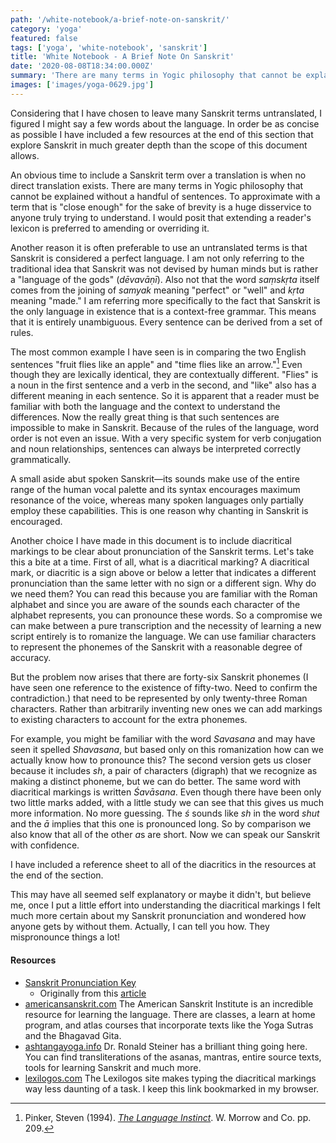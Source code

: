 ```yaml
---
path: '/white-notebook/a-brief-note-on-sanskrit/'
category: 'yoga'
featured: false
tags: ['yoga', 'white-notebook', 'sanskrit']
title: 'White Notebook - A Brief Note On Sanskrit'
date: '2020-08-08T18:34:00.000Z'
summary: 'There are many terms in Yogic philosophy that cannot be explained without a handful of sentences. To approximate with a term that is "close enough" for the sake of brevity is a huge disservice to anyone truly trying to understand...'
images: ['images/yoga-0629.jpg']
---
```


Considering that I have chosen to leave many Sanskrit terms untranslated, I figured I might say a few words about the language. In order be as concise as possible I have included a few resources at the end of this section that explore Sanskrit in much greater depth than the scope of this document allows.

An obvious time to include a Sanskrit term over a translation is when no direct translation exists. There are many terms in Yogic philosophy that cannot be explained without a handful of sentences. To approximate with a term that is "close enough" for the sake of brevity is a huge disservice to anyone truly trying to understand. I would posit that extending a reader's lexicon is preferred to amending or overriding it.

Another reason it is often preferable to use an untranslated terms is that Sanskrit is considered a perfect language. I am not only referring to the traditional idea that Sanskrit was not devised by human minds but is rather a "language of the gods" (_dēvavāṇī_). Also not that the word _saṃskṛta_ itself comes from the joining of _samyak_ meaning "perfect" or "well" and _kṛta_ meaning "made." I am referring more specifically to the fact that Sanskrit is the only language in existence that is a context-free grammar. This means that it is entirely unambiguous. Every sentence can be derived from a set of rules.

The most common example I have seen is in comparing the two English sentences "fruit flies like an apple" and "time flies like an arrow."[^1] Even though they are lexically identical, they are contextually different. "Flies" is a noun in the first sentence and a verb in the second, and "like" also has a different meaning in each sentence. So it is apparent that a reader must be familiar with both the language and the context to understand the differences. Now the really great thing is that such sentences are impossible to make in Sanskrit. Because of the rules of the language, word order is not even an issue. With a very specific system for verb conjugation and noun relationships, sentences can always be interpreted correctly grammatically.

A small aside abut spoken Sanskrit—its sounds make use of the entire range of the human vocal palette and its syntax encourages maximum resonance of the voice, whereas many spoken languages only partially employ these capabilities. This is one reason why chanting in Sanskrit is encouraged.

Another choice I have made in this document is to include diacritical markings to be clear about pronunciation of the Sanskrit terms. Let's take this a bite at a time. First of all, what is a diacritical marking? A diacritical mark, or diacritic is a sign above or below a letter that indicates a different pronunciation than the same letter with no sign or a different sign. Why do we need them? You can read this because you are familiar with the Roman alphabet and since you are aware of the sounds each character of the alphabet represents, you can pronounce these words. So a compromise we can make between a pure transcription and the necessity of learning a new script entirely is to romanize the language. We can use familiar characters to represent the phonemes of the Sanskrit with a reasonable degree of accuracy.

But the problem now arises that there are forty-six Sanskrit phonemes (I have seen one reference to the existence of fifty-two. Need to confirm the contradiction.) that need to be represented by only twenty-three Roman characters. Rather than arbitrarily inventing new ones we can add markings to existing characters to account for the extra phonemes.

For example, you might be familiar with the word _Savasana_ and may have seen it spelled _Shavasana_, but based only on this romanization how can we actually know how to pronounce this? The second version gets us closer because it includes _sh_, a pair of characters (digraph) that we recognize as making a distinct phoneme, but we can do better. The same word with diacritical markings is written _Śavāsana_. Even though there have been only two little marks added, with a little study we can see that this gives us much more information. No more guessing. The _ś_ sounds like _sh_ in the word _shut_ and the _ā_ implies that this one is pronounced long. So by comparison we also know that all of the other *a*s are short. Now we can speak our Sanskrit with confidence.

I have included a reference sheet to all of the diacritics in the resources at the end of the section.

This may have all seemed self explanatory or maybe it didn't, but believe me, once I put a little effort into understanding the diacritical markings I felt much more certain about my Sanskrit pronunciation and wondered how anyone gets by without them. Actually, I can tell you how. They mispronounce things a lot!

#### Resources

- [Sanskrit Pronunciation Key](<http://www.trinitywebmanager.com/sanskrit/uploads/SanskritPronunciationKey(1).jpg>)
  - Originally from this [article](http://www.sanskritsounds.com/about-sanskrit/46/index.html)
- [americansanskrit.com](https://americansanskrit.com/) The American Sanskrit Institute is an incredible resource for learning the language. There are classes, a learn at home program, and atlas courses that incorporate texts like the Yoga Sutras and the Bhagavad Gita.
- [ashtangayoga.info](https://ashtangayoga.info/) Dr. Ronald Steiner has a brilliant thing going here. You can find transliterations of the asanas, mantras, entire source texts, tools for learning Sanskrit and much more.
- [lexilogos.com](https://lexilogos.com/keyboard/sanskrit_latin.htm) The Lexilogos site makes typing the diacritical markings way less daunting of a task. I keep this link bookmarked in my browser.

<!-- Footnotes -->

[^1]: Pinker, Steven (1994). [_The Language Instinct_](https://archive.org/details/languageinstinct00pink/page/209). W. Morrow and Co. pp. 209.

